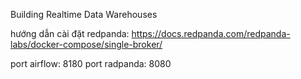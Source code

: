 Building Realtime Data Warehouses

hướng dẫn cài đặt redpanda: https://docs.redpanda.com/redpanda-labs/docker-compose/single-broker/

port airflow: 8180
port radpanda: 8080